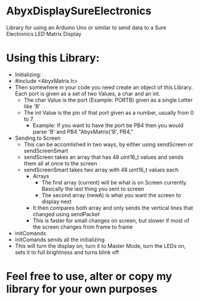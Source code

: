 # AbyxDisplaySureElectronics
Library for using an Arduino Uno or similar to send data to a Sure Electronics LED Matrix Display

# Using this Library:
 * Initializing:
  * #include <AbyxMatrix.h>
  * Then somewhere in your code you need create an object of this Library. Each port is given as a set of two Values, a char and an int.
    * The char Value is the port (Example: PORTB) given as a single Letter like 'B'
    * The int Value is the pin of that port given as a number, usually from 0 to 7
      * Example: If you want to have the port be PB4 then you would parse 'B' and PB4 "AbyxMatrix('B', PB4,"
 * Sending to Screen
   * This can be accomlished in two ways, by either using sendScreen or sendScreenSmart
    * sendScreen takes an array that has 48 uint16_t values and sends them all at once to the screen
    * sendScreenSmart takes two array with 48 uint16_t values each
      * Arrays
        * The first array (current) will be what is on Screen currently. Basically the last thing you sent to screen
        * The second array (newA) is what you want the screen to display next
      * It then compares both array and only sends the vertical lines that changed using sendPacket
      * This is faster for small changes on screen, but slower if most of the screen changes from frame to frame
 * initComands
  * initComands sends all the initializing
   * This will turn the display on, turn it to Master Mode, turn the LEDs on, sets it to full brightness and turns blink off
# Feel free to use, alter or copy my library for your own purposes
